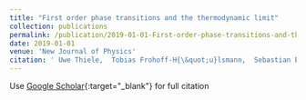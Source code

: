 ```yaml
---
title: "First order phase transitions and the thermodynamic limit"
collection: publications
permalink: /publication/2019-01-01-First-order-phase-transitions-and-the-thermodynamic-limit
date: 2019-01-01
venue: 'New Journal of Physics'
citation: ' Uwe Thiele,  Tobias Frohoff-H{\&quot;u}lsmann,  Sebastian Engelnkemper,  Edgar Knobloch,  Andrew J Archer (2019) &quot;First order phase transitions and the thermodynamic limit.&quot; <i>New Journal of Physics</i>. 21, 123021.'
---
```

Use [Google Scholar](https://scholar.google.com/scholar?q=First+order+phase+transitions+and+the+thermodynamic+limit){:target="_blank"} for full citation